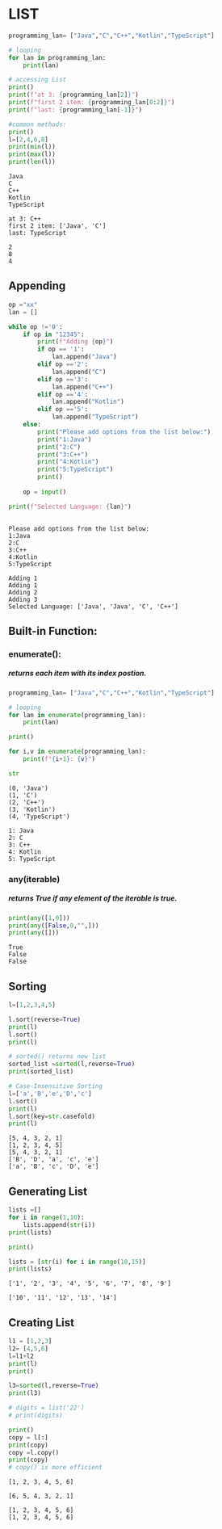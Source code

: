 # LIST


```python
programming_lan= ["Java","C","C++","Kotlin","TypeScript"]

# looping
for lan in programming_lan:
    print(lan)

# accessing List
print()
print(f"at 3: {programming_lan[2]}") 
print(f"first 2 item: {programming_lan[0:2]}") 
print(f"last: {programming_lan[-1]}") 

#common methods:
print()
l=[2,4,6,8]
print(min(l))
print(max(l))
print(len(l))


```

    Java
    C
    C++
    Kotlin
    TypeScript
    
    at 3: C++
    first 2 item: ['Java', 'C']
    last: TypeScript
    
    2
    8
    4
    

## Appending


```python
op ="xx"
lan = []

while op !='0':
    if op in "12345":
        print(f"Adding {op}")
        if op == '1':
            lan.append("Java")
        elif op =='2':
            lan.append("C")
        elif op =='3':
            lan.append("C++")
        elif op =='4':
            lan.append("Kotlin")
        elif op =='5':
            lan.append("TypeScript")
    else:
        print("Please add options from the list below:")
        print("1:Java")
        print("2:C")
        print("3:C++")
        print("4:Kotlin")
        print("5:TypeScript")
        print()
    
    op = input()

print(f"Selected Language: {lan}")
      
```

    Please add options from the list below:
    1:Java
    2:C
    3:C++
    4:Kotlin
    5:TypeScript
    
    Adding 1
    Adding 1
    Adding 2
    Adding 3
    Selected Language: ['Java', 'Java', 'C', 'C++']
    

## Built-in Function:

### enumerate():
##### returns each item with its index postion.


```python
programming_lan= ["Java","C","C++","Kotlin","TypeScript"]

# looping
for lan in enumerate(programming_lan):
    print(lan)

print()

for i,v in enumerate(programming_lan):
    print(f"{i+1}: {v}")

str
```

    (0, 'Java')
    (1, 'C')
    (2, 'C++')
    (3, 'Kotlin')
    (4, 'TypeScript')
    
    1: Java
    2: C
    3: C++
    4: Kotlin
    5: TypeScript
    

### any(iterable)
##### returns True if any element of the iterable is true. 


```python
print(any([1,0]))
print(any([False,0,"",]))
print(any([]))
```

    True
    False
    False
    

## Sorting


```python
l=[1,2,3,4,5]

l.sort(reverse=True)
print(l)
l.sort()
print(l)

# sorted() returns new list
sorted_list =sorted(l,reverse=True)
print(sorted_list)

# Case-Insensitive Sorting
l=['a','B','e','D','c']
l.sort()
print(l)
l.sort(key=str.casefold)
print(l)

```

    [5, 4, 3, 2, 1]
    [1, 2, 3, 4, 5]
    [5, 4, 3, 2, 1]
    ['B', 'D', 'a', 'c', 'e']
    ['a', 'B', 'c', 'D', 'e']
    

## Generating List


```python
lists =[]
for i in range(1,10):
    lists.append(str(i))
print(lists)

print()

lists = [str(i) for i in range(10,15)]
print(lists)
```

    ['1', '2', '3', '4', '5', '6', '7', '8', '9']
    
    ['10', '11', '12', '13', '14']
    

## Creating List


```python
l1 = [1,2,3]
l2= [4,5,6]
l=l1+l2
print(l)
print()

l3=sorted(l,reverse=True)
print(l3)

# digits = list('22')
# print(digits)

print()
copy = l[:]
print(copy)
copy =l.copy()
print(copy)
# copy() is more efficient 
```

    [1, 2, 3, 4, 5, 6]
    
    [6, 5, 4, 3, 2, 1]
    
    [1, 2, 3, 4, 5, 6]
    [1, 2, 3, 4, 5, 6]
    
